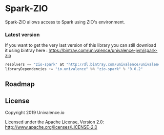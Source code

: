 Spark-ZIO
======================


Spark-ZIO allows access to Spark using ZIO's environment.

### Latest version

If you want to get the very last version of this library you can still download it using bintray here : https://bintray.com/univalence/univalence-jvm/spark-zio


```scala
resolvers += "zio-spark" at "http://dl.bintray.com/univalence/univalence-jvm"
libraryDependencies += "io.univalence" %% "zio-spark" % "0.0.2"
```

## Roadmap


## License

Copyright 2019 Univalence.io

Licensed under the Apache License, Version 2.0:
http://www.apache.org/licenses/LICENSE-2.0
